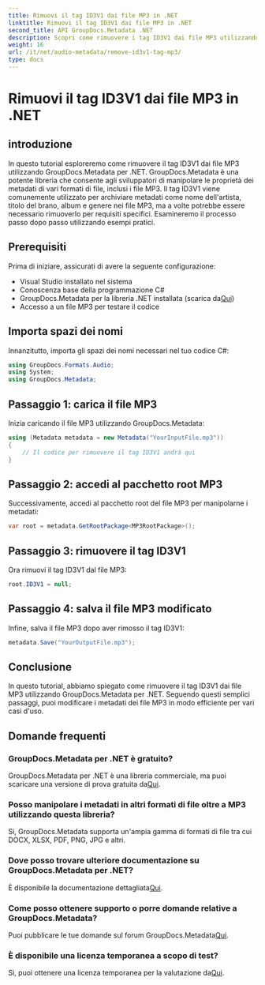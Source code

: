 ```yaml
---
title: Rimuovi il tag ID3V1 dai file MP3 in .NET
linktitle: Rimuovi il tag ID3V1 dai file MP3 in .NET
second_title: API GroupDocs.Metadata .NET
description: Scopri come rimuovere i tag ID3V1 dai file MP3 utilizzando GroupDocs.Metadata per .NET. Facile guida passo passo con esempi pratici.
weight: 16
url: /it/net/audio-metadata/remove-id3v1-tag-mp3/
type: docs
---
```

# Rimuovi il tag ID3V1 dai file MP3 in .NET

## introduzione
In questo tutorial esploreremo come rimuovere il tag ID3V1 dai file MP3 utilizzando GroupDocs.Metadata per .NET. GroupDocs.Metadata è una potente libreria che consente agli sviluppatori di manipolare le proprietà dei metadati di vari formati di file, inclusi i file MP3. Il tag ID3V1 viene comunemente utilizzato per archiviare metadati come nome dell'artista, titolo del brano, album e genere nei file MP3, ma a volte potrebbe essere necessario rimuoverlo per requisiti specifici. Esamineremo il processo passo dopo passo utilizzando esempi pratici.
## Prerequisiti
Prima di iniziare, assicurati di avere la seguente configurazione:
- Visual Studio installato nel sistema
- Conoscenza base della programmazione C#
-  GroupDocs.Metadata per la libreria .NET installata (scarica da[Qui](https://releases.groupdocs.com/metadata/net/))
- Accesso a un file MP3 per testare il codice

## Importa spazi dei nomi
Innanzitutto, importa gli spazi dei nomi necessari nel tuo codice C#:
```csharp
using GroupDocs.Formats.Audio;
using System;
using GroupDocs.Metadata;
```
## Passaggio 1: carica il file MP3
Inizia caricando il file MP3 utilizzando GroupDocs.Metadata:
```csharp
using (Metadata metadata = new Metadata("YourInputFile.mp3"))
{
    // Il codice per rimuovere il tag ID3V1 andrà qui
}
```
## Passaggio 2: accedi al pacchetto root MP3
Successivamente, accedi al pacchetto root del file MP3 per manipolarne i metadati:
```csharp
var root = metadata.GetRootPackage<MP3RootPackage>();
```
## Passaggio 3: rimuovere il tag ID3V1
Ora rimuovi il tag ID3V1 dal file MP3:
```csharp
root.ID3V1 = null;
```
## Passaggio 4: salva il file MP3 modificato
Infine, salva il file MP3 dopo aver rimosso il tag ID3V1:
```csharp
metadata.Save("YourOutputFile.mp3");
```

## Conclusione
In questo tutorial, abbiamo spiegato come rimuovere il tag ID3V1 dai file MP3 utilizzando GroupDocs.Metadata per .NET. Seguendo questi semplici passaggi, puoi modificare i metadati dei file MP3 in modo efficiente per vari casi d'uso.

## Domande frequenti
### GroupDocs.Metadata per .NET è gratuito?
 GroupDocs.Metadata per .NET è una libreria commerciale, ma puoi scaricare una versione di prova gratuita da[Qui](https://releases.groupdocs.com/).
### Posso manipolare i metadati in altri formati di file oltre a MP3 utilizzando questa libreria?
Sì, GroupDocs.Metadata supporta un'ampia gamma di formati di file tra cui DOCX, XLSX, PDF, PNG, JPG e altri.
### Dove posso trovare ulteriore documentazione su GroupDocs.Metadata per .NET?
 È disponibile la documentazione dettagliata[Qui](https://tutorials.groupdocs.com/metadata/net/).
### Come posso ottenere supporto o porre domande relative a GroupDocs.Metadata?
 Puoi pubblicare le tue domande sul forum GroupDocs.Metadata[Qui](https://forum.groupdocs.com/c/metadata/14).
### È disponibile una licenza temporanea a scopo di test?
 Sì, puoi ottenere una licenza temporanea per la valutazione da[Qui](https://purchase.groupdocs.com/temporary-license/).
